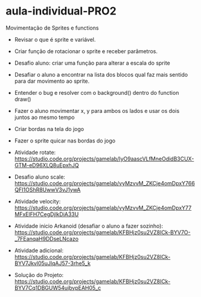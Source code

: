 # aula-individual-PRO2
Movimentação de Sprites e functions

- Revisar o que é sprite e variável.
- Criar função de rotacionar o sprite e receber parâmetros.
- Desafio aluno: criar uma função para alterar a escala do sprite
- Desafiar o aluno a encontrar na lista dos blocos qual faz mais sentido para dar movimento ao sprite.
- Entender o bug e resolver com o background() dentro do function draw()
- Fazer o aluno movimentar x, y para ambos os lados e usar os dois juntos ao mesmo tempo
- Criar bordas na tela do jogo
- Fazer o sprite quicar nas bordas do jogo

- Atividade rotate: https://studio.code.org/projects/gamelab/IyO9aascVLfMneOdidB3CUX-GTM-eD96XLQ8uEpxhJQ

- Desafio aluno scale: https://studio.code.org/projects/gamelab/vyMzvvM_ZKCje4omDpxY766QFI1OShR8UwwV3vJ1ywA

- Atividade velocity: https://studio.code.org/projects/gamelab/vyMzvvM_ZKCje4omDpxY77MFxElFH7CegDjlkDiA33U

- Atividade inicio Arkanoid (desafiar o aluno a fazer sozinho): https://studio.code.org/projects/gamelab/KFBHjz0su2VZ8ICk-BYV7O-_7FEanqaH9DDseLNcazo

- Atividade adicional: https://studio.code.org/projects/gamelab/KFBHjz0su2VZ8ICk-BYV7Jkvl05uJlqAJ57-3rhe5_k

- Solução do Projeto: https://studio.code.org/projects/gamelab/KFBHjz0su2VZ8ICk-BYV7Cq1DBGUW54ujbvpEAH05_c
